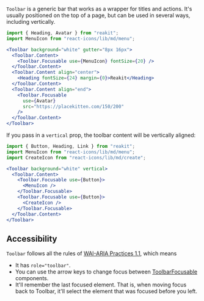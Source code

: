 `Toolbar` is a generic bar that works as a wrapper for titles and actions. It's usually positioned on the top of a page, but can be used in several ways, including vertically.

```jsx
import { Heading, Avatar } from "reakit";
import MenuIcon from "react-icons/lib/md/menu";

<Toolbar background="white" gutter="8px 16px">
  <Toolbar.Content>
    <Toolbar.Focusable use={MenuIcon} fontSize={20} />
  </Toolbar.Content>
  <Toolbar.Content align="center">
    <Heading fontSize={24} margin={0}>Reakit</Heading>
  </Toolbar.Content>
  <Toolbar.Content align="end">
    <Toolbar.Focusable
      use={Avatar}
      src="https://placekitten.com/150/200"
    />
  </Toolbar.Content>
</Toolbar>
```

If you pass in a `vertical` prop, the toolbar content will be vertically aligned:

```jsx
import { Button, Heading, Link } from "reakit";
import MenuIcon from "react-icons/lib/md/menu";
import CreateIcon from "react-icons/lib/md/create";

<Toolbar background="white" vertical>
  <Toolbar.Content>
    <Toolbar.Focusable use={Button}>
      <MenuIcon />
    </Toolbar.Focusable>
    <Toolbar.Focusable use={Button}>
      <CreateIcon />
    </Toolbar.Focusable>
  </Toolbar.Content>
</Toolbar>
```

## Accessibility

`Toolbar` follows all the rules of [WAI-ARIA Practices 1.1](https://www.w3.org/TR/wai-aria-practices-1.1/#toolbar), which means

- It has `role="toolbar"`.
- You can use the arrow keys to change focus between [ToolbarFocusable](ToolbarFocusable.md) components.
- It'll remember the last focused element. That is, when moving focus back to Toolbar, it'll select the element that was focused before you left.
